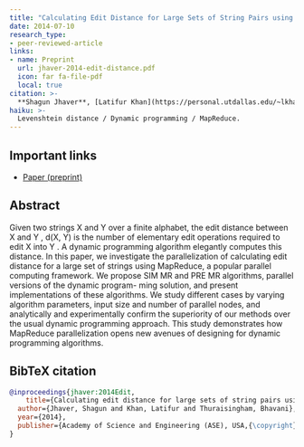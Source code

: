 ```yaml
---
title: "Calculating Edit Distance for Large Sets of String Pairs using MapReduce"
date: 2014-07-10
research_type: 
- peer-reviewed-article
links:
- name: Preprint
  url: jhaver-2014-edit-distance.pdf
  icon: far fa-file-pdf
  local: true  
citation: >-
  **Shagun Jhaver**, [Latifur Khan](https://personal.utdallas.edu/~lkhan/), and [Bhavani Thuraisingham](https://personal.utdallas.edu/~bhavani.thuraisingham/) (2014), “Calculating Edit Distance for Large Sets of String Pairs using MapReduce,” *In Proceedings of the ASE International Conference on Big Data*. 
haiku: >-
  Levenshtein distance / Dynamic programming / MapReduce.
---
```


## Important links

- [Paper (preprint)](jhaver-2014-edit-distance.pdf)

## Abstract

Given two strings X and Y over a finite alphabet, the edit distance between X and Y , d(X, Y) is the number of elementary edit operations required to edit X into Y . A dynamic programming algorithm elegantly computes this distance. In this paper, we investigate the parallelization of calculating edit distance for a large set of strings using MapReduce, a popular parallel computing framework. We propose SIM MR and PRE MR algorithms, parallel versions of the dynamic program- ming solution, and present implementations of these algorithms. We study different cases by varying algorithm parameters, input size and number of parallel nodes, and analytically and experimentally confirm the superiority of our methods over the usual dynamic programming approach. This study demonstrates how MapReduce parallelization opens new avenues of designing for dynamic programming algorithms.

## BibTeX citation

```bibtex
@inproceedings{jhaver:2014Edit,
	title={Calculating edit distance for large sets of string pairs using MapReduce},
  author={Jhaver, Shagun and Khan, Latifur and Thuraisingham, Bhavani},
  year={2014},
  publisher={Academy of Science and Engineering (ASE), USA,{\copyright} ASE 2014}
}
```
